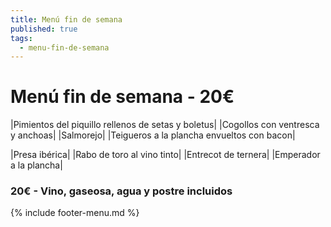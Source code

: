 ```yaml
---
title: Menú fin de semana
published: true
tags:
  - menu-fin-de-semana
---
```


# Menú fin de semana - 20€

|Pimientos del piquillo rellenos de setas y boletus|
|Cogollos con ventresca y anchoas|
|Salmorejo|
|Teigueros a la plancha envueltos con bacon|


|Presa ibérica|
|Rabo de toro al vino tinto|
|Entrecot de ternera|
|Emperador a la plancha|


### 20€ - Vino, gaseosa, agua y postre incluidos


{% include footer-menu.md %}
